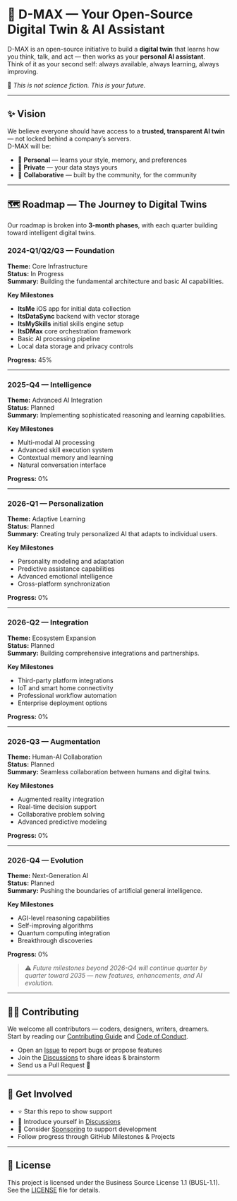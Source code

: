 # 🌌 D-MAX — Your Open-Source Digital Twin & AI Assistant

D-MAX is an open-source initiative to build a **digital twin** that learns how you think, talk, and act — then works as your **personal AI assistant**.  
Think of it as your second self: always available, always learning, always improving.

🚀 *This is not science fiction. This is your future.*

---

## ✨ Vision

We believe everyone should have access to a **trusted, transparent AI twin** — not locked behind a company’s servers.  
D-MAX will be:

- 🧠 **Personal** — learns your style, memory, and preferences  
- 🔐 **Private** — your data stays yours  
- 🤝 **Collaborative** — built by the community, for the community  

---

## 🗺️ Roadmap — The Journey to Digital Twins

Our roadmap is broken into **3-month phases**, with each quarter building toward intelligent digital twins.

### 2024-Q1/Q2/Q3 — Foundation
**Theme:** Core Infrastructure  
**Status:** In Progress  
**Summary:** Building the fundamental architecture and basic AI capabilities.

**Key Milestones**
- **ItsMe** iOS app for initial data collection  
- **ItsDataSync** backend with vector storage  
- **ItsMySkills** initial skills engine setup  
- **ItsDMax** core orchestration framework  
- Basic AI processing pipeline  
- Local data storage and privacy controls

**Progress:** 45%

---

### 2025-Q4 — Intelligence
**Theme:** Advanced AI Integration  
**Status:** Planned  
**Summary:** Implementing sophisticated reasoning and learning capabilities.

**Key Milestones**
- Multi-modal AI processing  
- Advanced skill execution system  
- Contextual memory and learning  
- Natural conversation interface

**Progress:** 0%

---

### 2026-Q1 — Personalization
**Theme:** Adaptive Learning  
**Status:** Planned  
**Summary:** Creating truly personalized AI that adapts to individual users.

**Key Milestones**
- Personality modeling and adaptation  
- Predictive assistance capabilities  
- Advanced emotional intelligence  
- Cross-platform synchronization

**Progress:** 0%

---

### 2026-Q2 — Integration
**Theme:** Ecosystem Expansion  
**Status:** Planned  
**Summary:** Building comprehensive integrations and partnerships.

**Key Milestones**
- Third-party platform integrations  
- IoT and smart home connectivity  
- Professional workflow automation  
- Enterprise deployment options

**Progress:** 0%

---

### 2026-Q3 — Augmentation
**Theme:** Human-AI Collaboration  
**Status:** Planned  
**Summary:** Seamless collaboration between humans and digital twins.

**Key Milestones**
- Augmented reality integration  
- Real-time decision support  
- Collaborative problem solving  
- Advanced predictive modeling

**Progress:** 0%

---

### 2026-Q4 — Evolution
**Theme:** Next-Generation AI  
**Status:** Planned  
**Summary:** Pushing the boundaries of artificial general intelligence.

**Key Milestones**
- AGI-level reasoning capabilities  
- Self-improving algorithms  
- Quantum computing integration  
- Breakthrough discoveries

**Progress:** 0%

> ⚠️ *Future milestones beyond 2026-Q4 will continue quarter by quarter toward 2035 — new features, enhancements, and AI evolution.*

---

## 🧑‍💻 Contributing

We welcome all contributors — coders, designers, writers, dreamers.  
Start by reading our [Contributing Guide](CONTRIBUTING.md) and [Code of Conduct](CODE_OF_CONDUCT.md).

- Open an [Issue](../../issues) to report bugs or propose features  
- Join the [Discussions](../../discussions) to share ideas & brainstorm  
- Send us a Pull Request 🚀  

---

## 💬 Get Involved

- ⭐ Star this repo to show support  
- 👥 Introduce yourself in [Discussions](../../discussions/categories/welcome)  
- 💸 Consider [Sponsoring](.github/FUNDING.yml) to support development  
- Follow progress through GitHub Milestones & Projects  

---

## 📜 License

This project is licensed under the Business Source License 1.1 (BUSL-1.1).
See the [LICENSE](./LICENSE) file for details.

